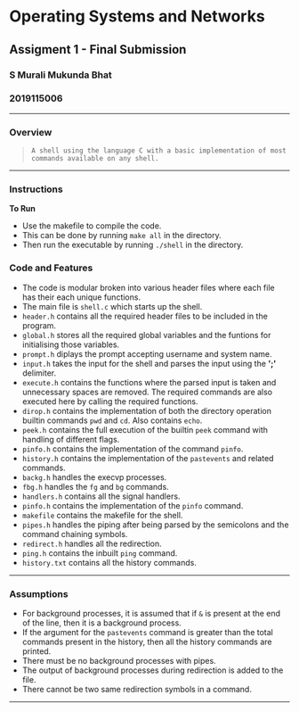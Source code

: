 # Operating Systems and Networks

## Assigment 1 - Final Submission

### S Murali Mukunda Bhat

### 2019115006

---

### Overview

>     A shell using the language C with a basic implementation of most commands available on any shell.

---

### Instructions

**To Run**

- Use the makefile to compile the code.
- This can be done by running `make all` in the directory.
- Then run the executable by running `./shell` in the directory.

### Code and Features

- The code is modular broken into various header files where each file has their each unique functions.
- The main file is `shell.c` which starts up the shell.
- `header.h` contains all the required header files to be included in the program.
- `global.h` stores all the required global variables and the funtions for initialising those variables.
- `prompt.h` diplays the prompt accepting username and system name.
- `input.h` takes the input for the shell and parses the input using the **';'** delimiter.
- `execute.h` contains the functions where the parsed input is taken and unnecessary spaces are removed. The required commands are also executed here by calling the required functions.
- `dirop.h` contains the implementation of both the directory operation builtin commands `pwd` and `cd`. Also contains `echo`.
- `peek.h` contains the full execution of the builtin `peek` command with handling of different flags.
- `pinfo.h` contains the implementation of the command `pinfo`.
- `history.h` contains the implementation of the `pastevents` and related commands.
- `backg.h` handles the execvp processes.
- `fbg.h` handles the `fg` and `bg` commands.
- `handlers.h` contains all the signal handlers.
- `pinfo.h` contains the implementation of the `pinfo` command.
- `makefile` contains the makefile for the shell.
- `pipes.h` handles the piping after being parsed by the semicolons and the command chaining symbols.
- `redirect.h` handles all the redirection.
- `ping.h` contains the inbuilt `ping` command.
- `history.txt` contains all the history commands.

---

### Assumptions

- For background processes, it is assumed that if `&` is present at the end of the line, then it is a background process.
- If the argument for the `pastevents` command is greater than the total commands present in the history, then all the history commands are printed.
- There must be no background processes with pipes.
- The output of background processes during redirection is added to the file.
- There cannot be two same redirection symbols in a command.

---
